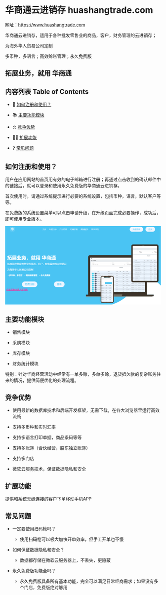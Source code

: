 
# 华商通云进销存 huashangtrade.com
网址：https://www.huashangtrade.com

华商通云进销存，适用于各种批发零售业的商品，客户，财务管理的云进销存；

为海外华人贸易公司定制

多币种，多语言；高效赊账管理；永久免费版

## 拓展业务，就用 华商通

## 内容列表 Table of Contents

- 🚀 [如何注册和使用？](#how-to-register-use)
  
- 📚 [主要功能模块](#main-functions)
  
- ⚖ [竞争优势](#advantage)
  
- 👨‍💻 [扩展功能](#extensions)
  
- ❓ [常见问题](#FAQ)
  

## 如何注册和使用？

用户在应用网站的首页用有效的电子邮箱进行注册；再通过点击收到的确认邮件中的链接后，就可以登录和使用永久免费版的华商通云进销存。

首次使用时，请通过系统提示进行必要的系统设置，包括币种，语言，默认客户等等。

在免费版的系统设置菜单可以点击申请升级，在升级页面完成必要操作，成功后，即可使用专业版本。

![首页截图](https://github.com/anuledenim/HuaShangTradeWebsite/blob/main/Screenshot%202024-10-16%20082927.png?raw=true)

## 主要功能模块

- 销售模块
  
- 采购模块
  
- 库存模块
  
- 财务统计模块
  

特别：针对华商经营活动中经常有一单多赊，多单多赊，退货抵欠款的复杂账务往来的情况，提供简便优化的处理流程。

## 竞争优势

- 使用最新的数据库技术和后端开发框架，无需下载，在各大浏览器里运行高效流畅
  
- 支持多币种和实时汇率
  
- 支持多语言打印单据，商品条码等等
  
- 支持多账簿（合伙经营，股东独立账簿）
  
- 支持多门店
  
- 微软云服务技术，保证数据隐私和安全
  

## 扩展功能

提供和系统无缝连接的客户下单移动手机APP

## 常见问题

- 一定要使用扫码枪吗？
  
  - 使用扫码枪可以极大加快开单效率，但手工开单也不慢
    
- 如何保证数据隐私和安全？
  
  - 数据都存储在微软云服务器上，不丢失，更隐蔽
    
- 永久免费版功能全吗？
  
  - 永久免费版具备所有基本功能，完全可以满足日常经商需求；如果没有多个门店，免费版绝对够用
